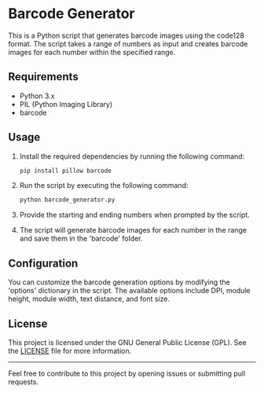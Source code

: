 # Barcode Generator

This is a Python script that generates barcode images using the code128 format. The script takes a range of numbers as input and creates barcode images for each number within the specified range.

## Requirements

- Python 3.x
- PIL (Python Imaging Library)
- barcode

## Usage

1. Install the required dependencies by running the following command:

   ```bash
   pip install pillow barcode

2. Run the script by executing the following command:

    ```bash
   python barcode_generator.py


3. Provide the starting and ending numbers when prompted by the script.

4. The script will generate barcode images for each number in the range and save them in the 'barcode' folder.

## Configuration

You can customize the barcode generation options by modifying the 'options' dictionary in the script. The available options include DPI, module height, module width, text distance, and font size.

## License

This project is licensed under the GNU General Public License (GPL). See the [LICENSE](LICENSE) file for more information.

---

Feel free to contribute to this project by opening issues or submitting pull requests.


